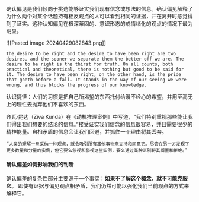

确认偏见是我们倾向于挑选能够证实我们现有信念或想法的信息。确认偏见解释了为什么两个对某个话题持有相反观点的人可以看到相同的证据，并在离开时感觉得到了证实。这种认知偏见在根深蒂固的、意识形态的或情绪化的观点的情况下最为明显。

![[Pasted image 20240429082843.png]]


```ad-info
The desire to be right and the desire to have been right are two desires, and the sooner we separate them the better off we are. The desire to be right is the thirst for truth. On all counts, both practical and theoretical, there is nothing but good to be said for it. The desire to have been right, on the other hand, is the pride that goeth before a fall. It stands in the way of our seeing we were wrong, and thus blocks the progress of our knowledge.
```

认识捷径：人们的习惯是把自己所渴望的东西托付给漫不经心的希望，并用至高无上的理性去抛弃他们不喜欢的东西。 



齐瓦·昆达（Ziva Kunda）在《动机推理案例》中写道，“我们特别重视那些能让我们得出我们想要的结论的信息。”接受证实我们信念的信息很容易，并且需要很少的精神能量。自相矛盾的信息会让我们回避，并抓住一个理由将其丢弃。


```ad-info
“人类的理解一旦采纳一种观点，就会吸引所有其他事物来支持和同意它。尽管在另一方发现了更多数量和分量的实例，但它要么忽视和鄙视这些实例，要么通过某种区别将其搁置和拒绝。”
```


#### 确认偏差如何影响我们的判断
确认偏差的复杂性部分主要源于一个事实：**如果不了解这个概念，就不可能克服它**。
即使有证据与偏见观点相矛盾，我们仍然可能以强化我们当前观点的方式来解释它。



















